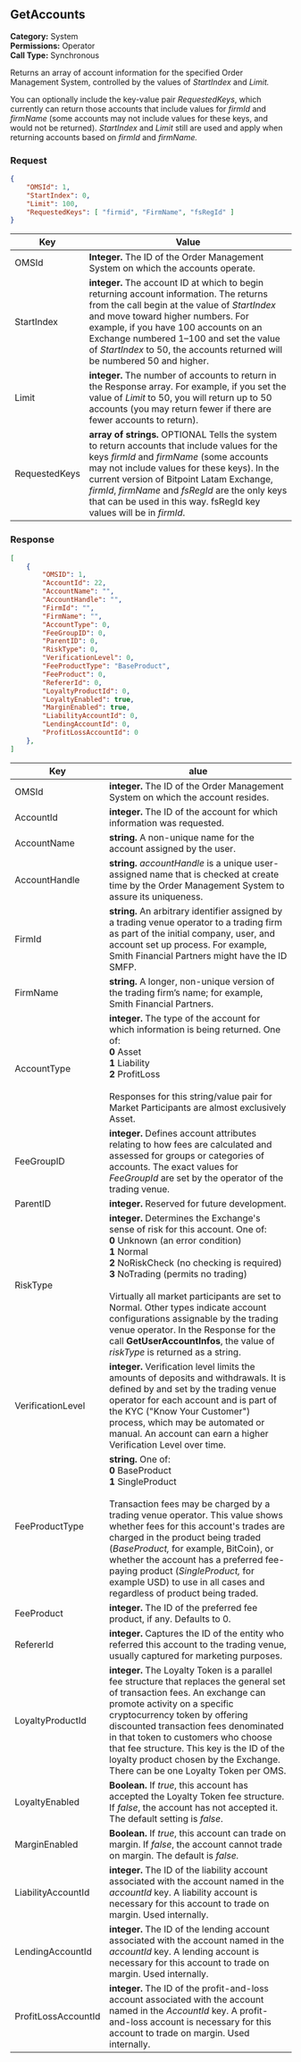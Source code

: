 ## GetAccounts

**Category:** System<br />**Permissions:** Operator<br />**Call Type:** Synchronous

Returns an array of account information for the specified Order Management System, controlled by the values of *StartIndex* and *Limit.* 

You can optionally include the key-value pair *RequestedKeys*, which currently can return those accounts that include values for *firmId* and *firmName* (some accounts may not include values for these keys, and would not be returned). *StartIndex* and *Limit* still are used and apply when returning accounts based on *firmId* and *firmName.* 

### Request

```json
{
    "OMSId": 1,
    "StartIndex": 0,
    "Limit": 100,
    "RequestedKeys": [ "firmid", "FirmName", "fsRegId" ]
}
```

| Key           | Value                                                        |
| ------------- | ------------------------------------------------------------ |
| OMSId         | **Integer.** The ID of the Order Management System on which the accounts operate. |
| StartIndex    | **integer.** The account ID at which to begin returning account information. The returns from the call begin at the value of *StartIndex* and move toward higher numbers. For example, if you have 100 accounts on an Exchange numbered 1&ndash;100 and set the value of *StartIndex* to 50, the accounts returned will be numbered 50 and higher. |
| Limit         | **integer.** The number of accounts to return in the Response array. For example, if you set the value of *Limit* to 50, you will return up to 50 accounts (you may return fewer if there are fewer accounts to return). |
| RequestedKeys | **array of strings.** OPTIONAL Tells the system to return accounts that include values for the keys *firmId* and *firmName* (some accounts may not include values for these keys). In the current version of Bitpoint Latam  Exchange, *firmId*, *firmName* and *fsRegId* are the only keys that can be used in this way. fsRegId key values will be in *firmId*. |

### Response

```json
[
    {
        "OMSID": 1,
        "AccountId": 22,
        "AccountName": "",
        "AccountHandle": "",
        "FirmId": "",
        "FirmName": "",
        "AccountType": 0,
        "FeeGroupID": 0,
        "ParentID": 0,
        "RiskType": 0,
        "VerificationLevel": 0,
        "FeeProductType": "BaseProduct",
        "FeeProduct": 0,
        "RefererId": 0,
        "LoyaltyProductId": 0,
        "LoyaltyEnabled": true,
        "MarginEnabled": true,
        "LiabilityAccountId": 0,
        "LendingAccountId": 0,
        "ProfitLossAccountId": 0
    },
]
```


| Key                 | alue                                                         |
| ------------------- | ------------------------------------------------------------ |
| OMSId               | **integer.** The ID of the Order Management System on which the account resides. |
| AccountId           | **integer.** The ID of the account for which information was requested. |
| AccountName         | **string.** A non-unique name for the account assigned by the user. |
| AccountHandle       | **string.** *accountHandle* is a unique user-assigned name that is checked at create time by the Order Management System to assure its uniqueness. |
| FirmId              | **string.** An arbitrary identifier assigned by a trading venue operator to a trading firm as part of the initial company, user, and account set up process. For example, Smith Financial Partners might have the ID SMFP. |
| FirmName            | **string.** A longer, non-unique version of the trading firm’s name; for example, Smith Financial Partners. |
| AccountType         | **integer.** The type of the account for which information is being returned. One of:<br />**0** Asset<br />**1** Liability<br />**2** ProfitLoss<br /><br />Responses for this string/value pair for Market Participants are almost exclusively Asset. |
| FeeGroupID          | **integer.** Defines account attributes relating to how fees are calculated and assessed for groups or categories of accounts. The exact values for *FeeGroupId* are set by the operator of the trading venue. |
| ParentID            | **integer.** Reserved for future development.                |
| RiskType            | **integer.** Determines the Exchange's sense of risk for this account. One of: <br />**0** Unknown (an error condition)<br />**1** Normal<br />**2** NoRiskCheck (no checking is required)<br />**3** NoTrading (permits no trading)<br /><br />Virtually all market participants are set to Normal. Other types indicate account configurations assignable by the trading venue operator. In the Response for the call **GetUserAccountInfos**, the value of *riskType* is returned as a string. |
| VerificationLevel   | **integer.** Verification level limits the amounts of deposits and withdrawals. It is defined by and set by the trading venue operator for each account and is part of the KYC ("Know Your Customer") process, which may be automated or manual. An account can earn a higher Verification Level over time. |
| FeeProductType      | **string.** One of:<br />**0** BaseProduct<br />**1** SingleProduct<br /><br />Transaction fees may be charged by a trading venue operator. This value shows whether fees for this account's trades are charged in the product being traded (*BaseProduct,* for example, BitCoin), or whether the account has a preferred fee-paying product (*SingleProduct,* for example USD) to use in all cases and regardless of product being traded. |
| FeeProduct          | **integer.** The ID of the preferred fee product, if any. Defaults to 0. |
| RefererId           | **integer.** Captures the ID of the entity who referred this account to the trading venue, usually captured for marketing purposes. |
| LoyaltyProductId    | **integer.** The Loyalty Token is a parallel fee structure that replaces the general set of transaction fees. An exchange can promote activity on a specific cryptocurrency token by offering discounted transaction fees denominated in that token to customers who choose that fee structure. This key is the ID of the loyalty product chosen by the Exchange. There can be one Loyalty Token per OMS. |
| LoyaltyEnabled      | **Boolean.** If *true*, this account has accepted the Loyalty Token fee structure. If *false*, the account has not accepted it. The default setting is *false*. |
| MarginEnabled       | **Boolean.** If *true*, this account can trade on margin. If *false*, the account cannot trade on margin. The default is *false.* |
| LiabilityAccountId  | **integer.** The ID of the liability account associated with the account named in the *accountId* key. A liability account is necessary for this account to trade on margin. Used internally. |
| LendingAccountId    | **integer.** The ID of the lending account associated with the account named in the *accountId* key. A lending account is necessary for this account to trade on margin. Used internally. |
| ProfitLossAccountId | **integer.** The ID of the profit-and-loss account associated with the account named in the *AccountId* key. A profit-and-loss account is necessary for this account to trade on margin. Used internally. |
